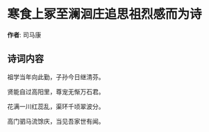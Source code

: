 # 寒食上冢至澜洄庄追思祖烈感而为诗

**作者**: 司马康

## 诗词内容

祖学当年向此勤，子孙今日继清芬。

贤能自过高阳里，尊宠无惭万石君。

花满一川红蕊乱，渠环千顷翠波分。

高门驷马流馀庆，当见吾家世有闻。

